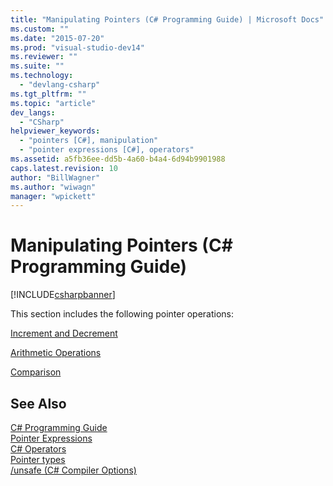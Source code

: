 ```yaml
---
title: "Manipulating Pointers (C# Programming Guide) | Microsoft Docs"
ms.custom: ""
ms.date: "2015-07-20"
ms.prod: "visual-studio-dev14"
ms.reviewer: ""
ms.suite: ""
ms.technology: 
  - "devlang-csharp"
ms.tgt_pltfrm: ""
ms.topic: "article"
dev_langs: 
  - "CSharp"
helpviewer_keywords: 
  - "pointers [C#], manipulation"
  - "pointer expressions [C#], operators"
ms.assetid: a5fb36ee-dd5b-4a60-b4a4-6d94b9901988
caps.latest.revision: 10
author: "BillWagner"
ms.author: "wiwagn"
manager: "wpickett"
---
```

# Manipulating Pointers (C# Programming Guide)
[!INCLUDE[csharpbanner](../../../csharp/includes/csharpbanner.md)]

This section includes the following pointer operations:  
  
 [Increment and Decrement](../../../csharp/programming-guide/unsafe-code-pointers/how-to-increment-and-decrement-pointers.md)  
  
 [Arithmetic Operations](../../../csharp/programming-guide/unsafe-code-pointers/arithmetic-operations-on-pointers.md)  
  
 [Comparison](../../../csharp/programming-guide/unsafe-code-pointers/pointer-comparison.md)  
  
## See Also  
 [C# Programming Guide](../../../csharp/programming-guide/index.md)   
 [Pointer Expressions](../../../csharp/programming-guide/unsafe-code-pointers/pointer-expressions.md)   
 [C# Operators](../../../csharp/language-reference/operators/index.md)   
 [Pointer types](../../../csharp/programming-guide/unsafe-code-pointers/pointer-types.md)   
 [/unsafe (C# Compiler Options)](../../../csharp/language-reference/compiler-options/unsafe-csharp-compiler-options.md)